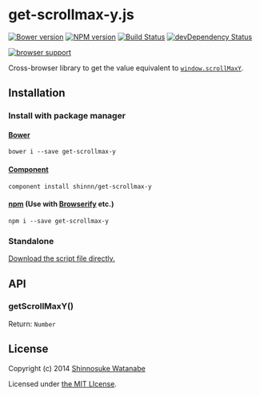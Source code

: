 # get-scrollmax-y.js

[![Bower version](https://badge.fury.io/bo/get-scrollmax-y.js.svg)](http://badge.fury.io/bo/get-scrollmax-y.js)
[![NPM version](https://badge.fury.io/js/get-scrollmax-y.js.svg)](http://badge.fury.io/js/get-scrollmax-y.js)
[![Build Status](https://travis-ci.org/shinnn/get-scrollmax-y.js.svg?branch=master)](https://travis-ci.org/shinnn/get-scrollmax-y.js)
[![devDependency Status](https://david-dm.org/shinnn/get-scrollmax-y.js/dev-status.svg)](https://david-dm.org/shinnn/get-scrollmax-y.js#info=devDependencies)

[![browser support](https://ci.testling.com/shinnn/get-scrollmax-y.js.png)](https://ci.testling.com/shinnn/get-scrollmax-y.js)

Cross-browser library to get the value equivalent to [`window.scrollMaxY`](https://developer.mozilla.org/docs/Web/API/window.scrollMaxY).

## Installation

### Install with package manager

#### [Bower](http://bower.io/)

```
bower i --save get-scrollmax-y
```

#### [Component](http://component.io/)

```
component install shinnn/get-scrollmax-y
```

#### [npm](https://www.npmjs.org/) (Use with [Browserify](http://browserify.org/) etc.)

```
npm i --save get-scrollmax-y
```
### Standalone

[Download the script file directly.](https://raw.githubusercontent.com/shinnn/get-scrollmax-y.js/master/dist/get-scrollmax-y.js "view raw")

## API

### getScrollMaxY()

Return: `Number`

## License

Copyright (c) 2014 [Shinnosuke Watanabe](https://github.com/shinnn)

Licensed under [the MIT LIcense](./LICENSE).
